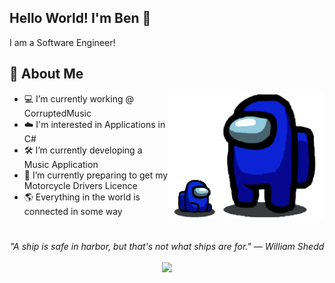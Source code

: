 ## Hello World! I'm Ben 👋

I am a Software Engineer!

## 📘 About Me

<img src="sus.png" height="200" align="right">

- 💻 I’m currently working @ CorruptedMusic
- ☁️ I'm interested in Applications in C#
- 🛠️ I’m currently developing a Music Application
- 📖 I’m currently preparing to get my Motorcycle Drivers Licence
- 🌎 Everything in the world is connected in some way
#
<p align="center">
   <i>"A ship is safe in harbor, but that's not what ships are for." — William Shedd
</i>
   
<br>
<br>
<a target="_blank" href="mailto:k3botxyz@gmail.com"><img src="https://img.shields.io/badge/-Email-D14836?style=for-the-badge&logo=Gmail&logoColor=white"></img></a>
<br>

</p>       

